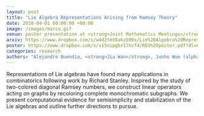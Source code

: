```yaml
---
layout: post
title: "Lie Algebra Representations Arising from Ramsey Theory"
date: 2018-04-01 00:00:00 +00:00
image: /images/marco.gif
venue: poster presentation at <strong>Joint Mathematics Meetings</strong> by Mathematical Association of America
arxiv: https://www.dropbox.com/s/w4d2tmt8akzb99s/Lie%20Algebra%20Representations%20Arising%20from%20Ramsey%20Theory.pdf?dl=0
poster: https://www.dropbox.com/s/v15nipgbr1lhvf4/REU%20poster.pdf?dl=0
categories: research
authors: "Alejandro Buendia, <strong>Jia Wan</strong>, Junho Won (alphabetical order)"
---
```

Representations of Lie algebras have found many applications in combinatorics following work by Richard Stanley. Inspired by the study of two-colored diagonal Ramsey numbers, we construct linear operators acting on graphs by recoloring complete monochromatic subgraphs. We present computational evidence for semisimplicity and stabilization of the Lie algebras and outline further directions to pursue.
